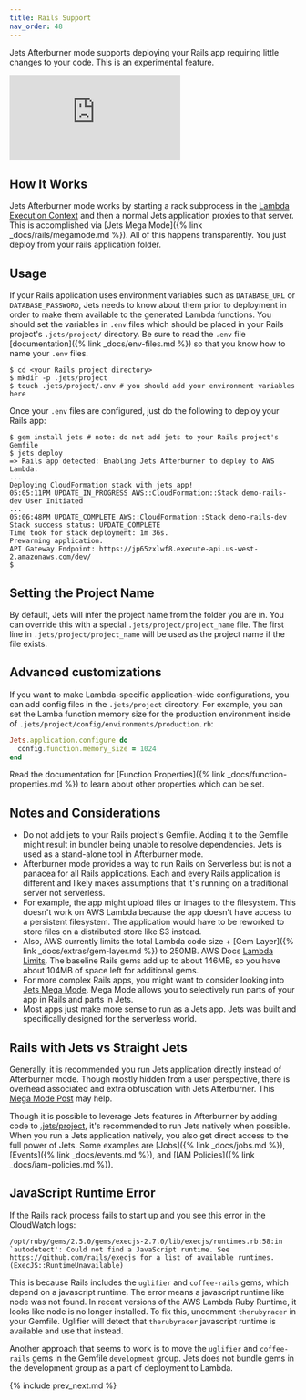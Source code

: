 ```yaml
---
title: Rails Support
nav_order: 48
---
```


Jets Afterburner mode supports deploying your Rails app requiring little changes to your code. This is an experimental feature. 

<div class="video-box"><div class="video-container"><iframe src="https://www.youtube.com/embed/P44Le1VF6us" frameborder="0" allowfullscreen=""></iframe></div></div>

## How It Works

Jets Afterburner mode works by starting a rack subprocess in the [Lambda Execution Context](https://docs.aws.amazon.com/lambda/latest/dg/running-lambda-code.html) and then a normal Jets application proxies to that server. This is accomplished via [Jets Mega Mode]({% link _docs/rails/megamode.md %}). All of this happens transparently. You just deploy from your rails application folder.

## Usage

If your Rails application uses environment variables such as `DATABASE_URL` or `DATABASE_PASSWORD`, Jets needs to know about them prior to deployment in order to make them available to the generated Lambda functions. You should set the variables in `.env` files which should be placed in your Rails project's `.jets/project/` directory. Be sure to read the `.env` file [documentation]({% link _docs/env-files.md %}) so that you know how to name your `.env` files.

    $ cd <your Rails project directory>
    $ mkdir -p .jets/project
    $ touch .jets/project/.env # you should add your environment variables here

Once your `.env` files are configured, just do the following to deploy your Rails app:

    $ gem install jets # note: do not add jets to your Rails project's Gemfile
    $ jets deploy
    => Rails app detected: Enabling Jets Afterburner to deploy to AWS Lambda.
    ...
    Deploying CloudFormation stack with jets app!
    05:05:11PM UPDATE_IN_PROGRESS AWS::CloudFormation::Stack demo-rails-dev User Initiated
    ...
    05:06:48PM UPDATE_COMPLETE AWS::CloudFormation::Stack demo-rails-dev
    Stack success status: UPDATE_COMPLETE
    Time took for stack deployment: 1m 36s.
    Prewarming application.
    API Gateway Endpoint: https://jp65zxlwf8.execute-api.us-west-2.amazonaws.com/dev/
    $

## Setting the Project Name

By default, Jets will infer the project name from the folder you are in.  You can override this with a special `.jets/project/project_name` file.  The first line in `.jets/project/project_name` will be used as the project name if the file exists.

## Advanced customizations

If you want to make Lambda-specific application-wide configurations, you can add config files in the `.jets/project` directory.  For example, you can set the Lamba function memory size for the production environment inside of `.jets/project/config/environments/production.rb`:

```ruby
Jets.application.configure do
  config.function.memory_size = 1024
end
```
Read the documentation for [Function Properties]({% link _docs/function-properties.md %}) to learn about other properties which can be set.

## Notes and Considerations

* Do not add jets to your Rails project's Gemfile. Adding it to the Gemfile might result in bundler being unable to resolve dependencies. Jets is used as a stand-alone tool in Afterburner mode.
* Afterburner mode provides a way to run Rails on Serverless but is not a panacea for all Rails applications. Each and every Rails application is different and likely makes assumptions that it's running on a traditional server not serverless.
* For example, the app might upload files or images to the filesystem. This doesn't work on AWS Lambda because the app doesn't have access to a persistent filesystem. The application would have to be reworked to store files on a distributed store like S3 instead.
* Also, AWS currently limits the total Lambda code size + [Gem Layer]({% link _docs/extras/gem-layer.md %}) to 250MB. AWS Docs [Lambda Limits](https://docs.aws.amazon.com/lambda/latest/dg/limits.html). The baseline Rails gems add up to about 146MB, so you have about 104MB of space left for additional gems.
* For more complex Rails apps, you might want to consider looking into [Jets Mega Mode](https://blog.boltops.com/2018/11/03/jets-mega-mode-run-rails-on-aws-lambda). Mega Mode allows you to selectively run parts of your app in Rails and parts in Jets.
* Most apps just make more sense to run as a Jets app. Jets was built and specifically designed for the serverless world.

## Rails with Jets vs Straight Jets

Generally, it is recommended you run Jets application directly instead of Afterburner mode. Though mostly hidden from a user perspective, there is overhead associated and extra obfuscation with Jets Afterburner. This [Mega Mode Post](https://blog.boltops.com/2018/11/03/jets-mega-mode-run-rails-on-aws-lambda) may help.

Though it is possible to leverage Jets features in Afterburner by adding code to [.jets/project](https://community.rubyonjets.com/t/how-to-test-an-afterburner-job-from-lambda-test-events/203), it's recommended to run Jets natively when possible. When you run a Jets application natively, you also get direct access to the full power of Jets. Some examples are [Jobs]({% link _docs/jobs.md %}), [Events]({% link _docs/events.md %}), and [IAM Policies]({% link _docs/iam-policies.md %}).

## JavaScript Runtime Error

If the Rails rack process fails to start up and you see this error in the CloudWatch logs:

    /opt/ruby/gems/2.5.0/gems/execjs-2.7.0/lib/execjs/runtimes.rb:58:in `autodetect': Could not find a JavaScript runtime. See https://github.com/rails/execjs for a list of available runtimes. (ExecJS::RuntimeUnavailable)

This is because Rails includes the `uglifier` and `coffee-rails` gems, which depend on a javascript runtime. The error means a javascript runtime like node was not found. In recent versions of the AWS Lambda Ruby Runtime, it looks like node is no longer installed. To fix this, uncomment `therubyracer` in your Gemfile. Uglifier will detect that `therubyracer` javascript runtime is available and use that instead.

Another approach that seems to work is to move the `uglifier` and `coffee-rails` gems in the Gemfile `development` group. Jets does not bundle gems in the development group as a part of deployment to Lambda.

{% include prev_next.md %}
